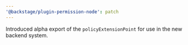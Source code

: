 ```yaml
---
'@backstage/plugin-permission-node': patch
---
```


Introduced alpha export of the `policyExtensionPoint` for use in the new backend system.
